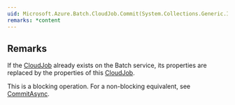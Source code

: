 ```yaml
---  
uid: Microsoft.Azure.Batch.CloudJob.Commit(System.Collections.Generic.IEnumerable{Microsoft.Azure.Batch.BatchClientBehavior})  
remarks: *content  
---  
```

  
## Remarks  
 If the [CloudJob](assetId:///T:Microsoft.Azure.Batch.CloudJob?qualifyHint=False&autoUpgrade=True) already exists on the Batch service, its properties are replaced by the properties of this [CloudJob](assetId:///T:Microsoft.Azure.Batch.CloudJob?qualifyHint=False&autoUpgrade=True).  
  
 This is a blocking operation. For a non-blocking equivalent, see [CommitAsync](assetId:///M:Microsoft.Azure.Batch.CloudJob.CommitAsync(System.Collections.Generic.IEnumerable{Microsoft.Azure.Batch.BatchClientBehavior},System.Threading.CancellationToken)?qualifyHint=False&autoUpgrade=True).